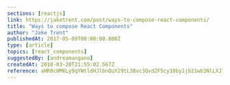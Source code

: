 ```yaml
---
sections: [reactjs]
link: https://jaketrent.com/post/ways-to-compose-react-components/
title: "Ways to compose React Components"
author: "Jake Trent"
publishedAt: 2017-05-09T00:00:00.000Z
type: [article]
topics: [react_components]
suggestedBy: [andreamangano]
createdAt: 2018-03-20T21:55:02.567Z
reference: aHR0cHM6Ly9qYWtldHJlbnQuY29tL3Bvc3Qvd2F5cy10by1jb21wb3NlLXJlYWN0LWNvbXBvbmVudHMv
---
```

